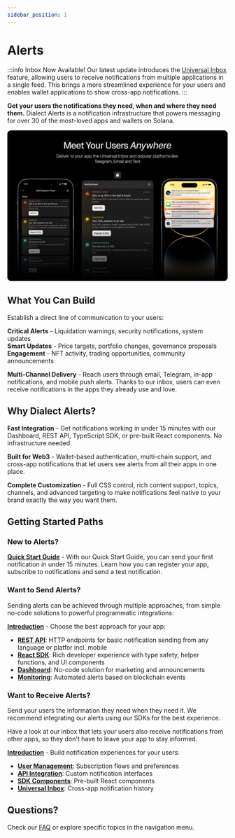 ```yaml
---
sidebar_position: 1
---
```


# Alerts

:::info  Inbox Now Available!
Our latest update introduces the [Universal Inbox](./integrate-inbox/universal-inbox.md) feature, allowing users to receive notifications from multiple applications in a single feed. This brings a more streamlined experience for your users and enables wallet applications to show cross-app notifications.
:::

**Get your users the notifications they need, when and where they need them.** Dialect Alerts is a notification infrastructure that powers messaging for over 30 of the most-loved apps and wallets on Solana.

![Image with alerts delivered via multiple channels](../../static/img/alerts-meet-anywhere.png)

## What You Can Build

Establish a direct line of communication to your users:

**Critical Alerts** - Liquidation warnings, security notifications, system updates  
**Smart Updates** - Price targets, portfolio changes, governance proposals  
**Engagement** - NFT activity, trading opportunities, community announcements

**Multi-Channel Delivery** - Reach users through email, Telegram, in-app notifications, and mobile push alerts. Thanks to our inbox, users can even receive notifications in the apps they already use and love.

## Why Dialect Alerts?

**Fast Integration** - Get notifications working in under 15 minutes with our Dashboard, REST API, TypeScript SDK, or pre-built React components. No infrastructure needed.

**Built for Web3** - Wallet-based authentication, multi-chain support, and cross-app notifications that let users see alerts from all their apps in one place.

**Complete Customization** - Full CSS control, rich content support, topics, channels, and advanced targeting to make notifications feel native to your brand exactly the way you want them.

## Getting Started Paths

### New to Alerts? 

**[Quick Start Guide](./quick-start.md)** - With our Quick Start Guide, you can send your first notification in under 15 minutes. Learn how you can register your app, subscribe to notifications and send a test notification.

### Want to Send Alerts?

Sending alerts can be achieved through multiple approaches, from simple no-code solutions to powerful programmatic integrations:

**[Introduction](./send/index.md)** - Choose the best approach for your app:
- **[REST API](./send/api/index.md)**: HTTP endpoints for basic notification sending from any language or platfor incl. mobile
- **[React SDK](./send/sdk/index.md)**: Rich developer experience with type safety, helper functions, and UI components
- **[Dashboard](./send/dashboard.md)**: No-code solution for marketing and announcements
- **[Monitoring](./alerts-and-monitoring/index.md)**: Automated alerts based on blockchain events

### Want to Receive Alerts?

Send your users the information they need when they need it. We recommend integrating our alerts using our SDKs for the best experience. 

Have a look at our inbox that lets your users also receive notifications from other apps, so they don't have to leave your app to stay informed.

**[Introduction](./integrate-inbox/index.md)** - Build notification experiences for your users:
- **[User Management](./integrate-inbox/user-management.md)**: Subscription flows and preferences
- **[API Integration](./integrate-inbox/api/index.md)**: Custom notification interfaces
- **[SDK Components](./integrate-inbox/sdk/index.md)**: Pre-built React components
- **[Universal Inbox](./integrate-inbox/universal-inbox.md)**: Cross-app notification history


## Questions? 
Check our [FAQ](./faq.md) or explore specific topics in the navigation menu.
